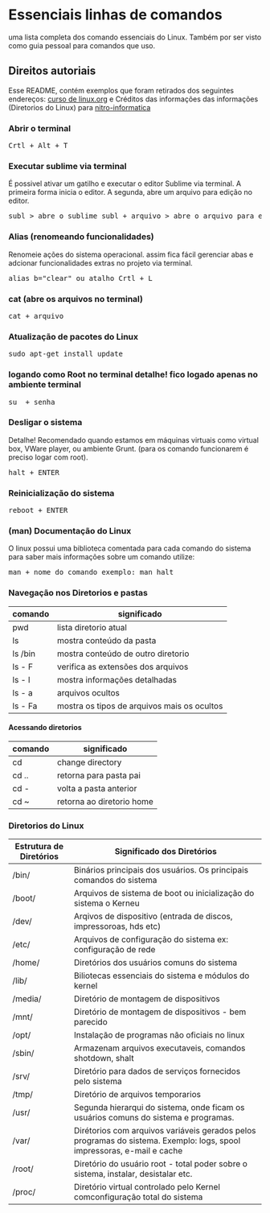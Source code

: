 # Essenciais linhas de comandos

uma lista completa dos comando essenciais do Linux. Também por ser visto como guia pessoal para comandos que uso.

## Direitos autoriais

Esse README, contém exemplos que foram retirados dos seguintes endereços: [curso de linux.org](http://www.cursodelinux.org/modulo-1/modulo-1-fundamentos-do-sistema) e Créditos das informações das informações (Diretorios do Linux) para [nitro-informatica](http://nitro-infomatica.blogspot.com.br/)

### Abrir o terminal

<pre>
Crtl + Alt + T	
</pre> 

### Executar sublime via terminal

É possivel ativar um gatilho e executar o editor Sublime via terminal. A primeira forma inicia o editor. A segunda, abre um arquivo para edição no editor.

<pre>
subl > abre o sublime subl + arquivo > abre o arquivo para edição
</pre>

### Alias (renomeando funcionalidades)

Renomeie ações do sistema operacional. assim fica fácil gerenciar abas e adcionar funcionalidades extras no projeto via terminal.

<pre>
alias b="clear" ou atalho Crtl + L	
</pre>

### cat (abre os arquivos no terminal)

<pre>
cat	+ arquivo
</pre>

### Atualização de pacotes do Linux

<pre>
sudo apt-get install update	
</pre>

### logando como Root no terminal detalhe! fico logado apenas no ambiente terminal

<pre>
su	+ senha
</pre>

### Desligar o sistema

Detalhe! Recomendado quando estamos em máquinas virtuais como virtual box, VWare player, ou ambiente Grunt. (para os comando funcionarem é preciso logar com root).

<pre>
halt + ENTER 	
</pre>

### Reinicialização do sistema

<pre>
reboot + ENTER	
</pre>

### (man) Documentação do Linux

O linux possui uma biblioteca comentada para cada comando do sistema para saber mais informações sobre um comando utilize:

<pre>
man + nome do comando exemplo: man halt	
</pre>

### Navegação nos Diretorios e pastas

| comando  | significado |
| ------------- | ------------- |
| pwd	  |  lista diretorio atual |  
| ls  | mostra conteúdo da pasta  |
| ls /bin  | mostra conteúdo de outro diretorio |
| ls - F | verifica as extensões dos arquivos  |
| ls - l | mostra informações detalhadas  |
| ls - a | arquivos ocultos  |
| ls - Fa | mostra os tipos de arquivos mais os ocultos  |

#### Acessando diretorios

| comando  | significado |
| ------------- | ------------- |
| cd	  |  change directory |  
| cd .. | retorna para pasta pai  |
| cd -  | volta a pasta anterior |
| cd ~ | retorna ao diretorio home  |

### Diretorios do Linux


| Estrutura de Diretórios  | Significado dos Diretórios|
| ------------- | ------------- |
| /bin/  |  Binários principais dos usuários. Os principais comandos do sistema  |
| /boot/  |  Arquivos de sistema de boot ou inicialização do sistema o Kerneu  |
| /dev/  |   Arqivos de dispositivo (entrada de discos, impressoroas, hds etc)   |
| /etc/ |   Arquivos de configuração do sistema ex: configuração de rede  |
| /home/ |   Diretórios dos usuários comuns do sistema |
| /lib/ |   Biliotecas essenciais do sistema e módulos do kernel |
| /media/ |   Diretório de montagem de dispositivos |
| /mnt/ |   Diretório de montagem de dispositivos - bem parecido |
| /opt/ |   Instalação de programas não oficiais no linux |
| /sbin/ |   Armazenam arquivos executaveis, comandos shotdown, shalt  |
| /srv/ |   Diretório para dados de serviços fornecidos pelo sistema  |
| /tmp/ |   Diretório de arquivos temporarios  |
| /usr/ |   Segunda hierarqui do sistema, onde ficam os usuários comuns do sistema e programas.  |
| /var/ |   Dirétorios com arquivos variáveis gerados pelos programas do sistema. Exemplo: logs, spool impressoras, e-mail e cache   |
| /root/ |   Diretório do usuário root - total poder sobre o sistema, instalar, desistalar etc.  |
| /proc/ |   Diretório virtual controlado pelo Kernel comconfiguração total do sistema |




